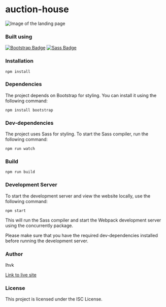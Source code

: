 # auction-house

![Image of the landing page]("/src/assets/home.png")

### Built using

[![Bootstrap Badge](https://img.shields.io/badge/Bootstrap-563D7C?style=for-the-badge&logo=bootstrap&logoColor=white)](https://getbootstrap.com/docs/5.2/getting-started/introduction/)
[![Sass Badge](https://img.shields.io/badge/Sass-CC6699?style=for-the-badge&logo=sass&logoColor=white)](https://sass-lang.com/)

### Installation

```
npm install
```

### Dependencies

The project depends on Bootstrap for styling. You can install it using the following command:

```
npm install bootstrap
```

### Dev-dependencies

The project uses Sass for styling. To start the Sass compiler, run the following command:

```
npm run watch
```

### Build

```
npm run build
```

### Development Server

To start the development server and view the website locally, use the following command:

```
npm start
```

This will run the Sass compiler and start the Webpack development server using the concurrently package.

Please make sure that you have the required dev-dependencies installed before running the development server.

### Author

lhvk

[Link to live site](https://lhvk-auctionhouse.netlify.app/)

### License

This project is licensed under the ISC License.
